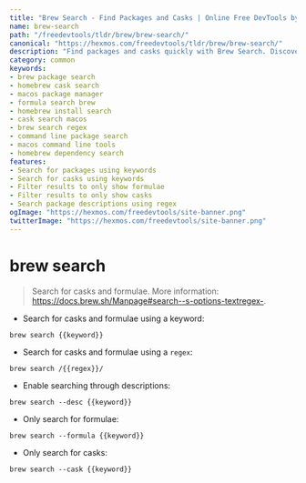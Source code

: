 ```yaml
---
title: "Brew Search - Find Packages and Casks | Online Free DevTools by Hexmos"
name: brew-search
path: "/freedevtools/tldr/brew/brew-search/"
canonical: "https://hexmos.com/freedevtools/tldr/brew/brew-search/"
description: "Find packages and casks quickly with Brew Search. Discover Homebrew formulae, locate specific software, and manage dependencies easily. Free online tool, no registration required."
category: common
keywords:
- brew package search
- homebrew cask search
- macos package manager
- formula search brew
- homebrew install search
- cask search macos
- brew search regex
- command line package search
- macos command line tools
- homebrew dependency search
features:
- Search for packages using keywords
- Search for casks using keywords
- Filter results to only show formulae
- Filter results to only show casks
- Search package descriptions using regex
ogImage: "https://hexmos.com/freedevtools/site-banner.png"
twitterImage: "https://hexmos.com/freedevtools/site-banner.png"
---
```


# brew search

> Search for casks and formulae.
> More information: <https://docs.brew.sh/Manpage#search--s-options-textregex->.

- Search for casks and formulae using a keyword:

`brew search {{keyword}}`

- Search for casks and formulae using a `regex`:

`brew search /{{regex}}/`

- Enable searching through descriptions:

`brew search --desc {{keyword}}`

- Only search for formulae:

`brew search --formula {{keyword}}`

- Only search for casks:

`brew search --cask {{keyword}}`
